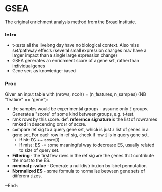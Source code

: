 # GSEA

The original enrichment analysis method from the Broad Institute.

### Intro

* t-tests all the livelong day have no biological context. Also miss set/pathway effects (several small expression changes may have a larger impact than a single large expression change)
* GSEA generates an enrichment score of a gene set, rather than individual genes
* Gene sets as knowledge-based

### Proc

Given an input table with (nrows, ncols) = (n_features, n_samples) (NB "feature" == "gene"):
* the samples would be experimental groups - assume only 2 groups. Generate a "score" of some kind between groups, e.g. t-test.
* rank rows by this score. def. **reference signature** is the list of rownames ranked in descending order of score.
* compare ref sig to a query gene set, which is just a list of genes in a gene set. For each row in ref sig, check if row `i` is in query gene set.
  * If hit: ES += score[i]
  * If miss: ES -= some meaningful way to decrease ES, usually related to size of query set.
* **Filtering** - the first few rows in the ref sig are the genes that contribute the most to the ES.
* **nominal p-value** - Generate a null distribution by label permutation.
* **Normalized ES** - some formula to normalize between gene sets of different sizes.

~End~
